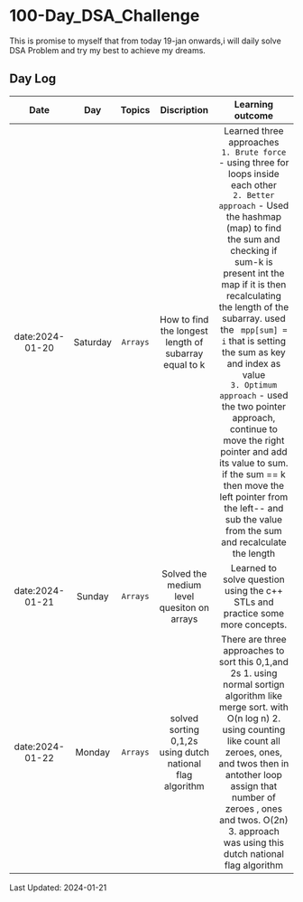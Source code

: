 # 100-Day_DSA_Challenge

This is promise to myself that from today 19-jan onwards,i will daily solve DSA Problem and try my best to achieve my dreams.

## Day Log

|      Date       |   Day    |  Topics  |                        Discription                        |                                                                                                                                                                                                                                                                                    Learning outcome                                                                                                                                                                                                                                                                                     |
| :-------------: | :------: | :------: | :-------------------------------------------------------: | :-------------------------------------------------------------------------------------------------------------------------------------------------------------------------------------------------------------------------------------------------------------------------------------------------------------------------------------------------------------------------------------------------------------------------------------------------------------------------------------------------------------------------------------------------------------------------------------: |
| date:2024-01-20 | Saturday | `Arrays` |   How to find the longest length of subarray equal to k   | Learned three approaches <br>`1. Brute force` - using three for loops inside each other <br> `2. Better approach` - Used the hashmap (map) to find the sum and checking if sum-k is present int the map if it is then recalculating the length of the subarray. used the ` mpp[sum] = i` that is setting the sum as key and index as value <br>`3. Optimum approach` - used the two pointer approach, continue to move the right pointer and add its value to sum. if the sum == k then move the left pointer from the left-- and sub the value from the sum and recalculate the length |
| date:2024-01-21 |  Sunday  | `Arrays` |        Solved the medium level quesiton on arrays         |                                                                                                                                                                                                                                                      Learned to solve question using the c++ STLs and practice some more concepts.                                                                                                                                                                                                                                                      |
| date:2024-01-22 |  Monday  | `Arrays` | solved sorting 0,1,2s using dutch national flag algorithm |                                                                                                                                    There are three approaches to sort this 0,1,and 2s 1. using normal sortign algorithm like merge sort. with O(n log n) 2. using counting like count all zeroes, ones, and twos then in antother loop assign that number of zeroes , ones and twos. O(2n) 3. approach was using this dutch national flag algorithm                                                                                                                                     |

Last Updated: 2024-01-21
